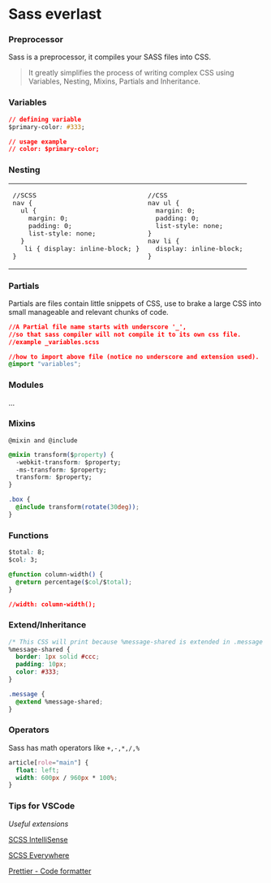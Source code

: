 # Sass everlast

### Preprocessor

Sass is a preprocessor, it compiles your SASS files into CSS.

> It greatly simplifies the process of writing complex CSS
> using Variables, Nesting, Mixins, Partials and Inheritance.

### Variables

```css
// defining variable
$primary-color: #333;

// usage example
// color: $primary-color;
```

### Nesting

<table width="100%"><tr>
<td>
<pre>
//SCSS
nav {
  ul {
    margin: 0;
    padding: 0;
    list-style: none;
  }
   li { display: inline-block; }
}
</pre>
</td>
<td>
<pre>
//CSS
nav ul {
  margin: 0;
  padding: 0;
  list-style: none;
}
nav li {
  display: inline-block;
}
</pre>
</td>
</tr></table>

### Partials

Partials are files contain little snippets of CSS, use to brake a large CSS into small manageable and relevant chunks of code.

```css
//A Partial file name starts with underscore '_',
//so that sass compiler will not compile it to its own css file.
//example _variables.scss

//how to import above file (notice no underscore and extension used).
@import "variables";
```

### Modules

...

### Mixins

`@mixin and @include`

```css
@mixin transform($property) {
  -webkit-transform: $property;
  -ms-transform: $property;
  transform: $property;
}

.box {
  @include transform(rotate(30deg));
}
```

### Functions

```css
$total: 8;
$col: 3;

@function column-width() {
  @return percentage($col/$total);
}

//width: column-width();
```

### Extend/Inheritance

```css
/* This CSS will print because %message-shared is extended in .message class. */
%message-shared {
  border: 1px solid #ccc;
  padding: 10px;
  color: #333;
}

.message {
  @extend %message-shared;
}
```

### Operators

Sass has math operators like `+,-,*,/,%`

```css
article[role="main"] {
  float: left;
  width: 600px / 960px * 100%;
}
```

### Tips for VSCode

_*Useful extensions*_

[SCSS IntelliSense](https://marketplace.visualstudio.com/items?itemName=mrmlnc.vscode-scss)

[SCSS Everywhere](https://marketplace.visualstudio.com/items?itemName=gencer.html-slim-scss-css-class-completion)

[Prettier - Code formatter](https://marketplace.visualstudio.com/items?itemName=esbenp.prettier-vscode)
